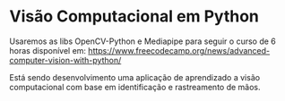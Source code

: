 # Visão Computacional em Python

Usaremos as libs OpenCV-Python e Mediapipe para seguir o curso de 6 horas disponível em:
https://www.freecodecamp.org/news/advanced-computer-vision-with-python/

Está sendo desenvolvimento uma aplicação de aprendizado a visão computacional com base em identificação e rastreamento de mãos.